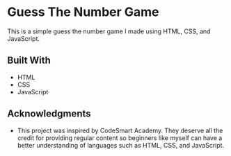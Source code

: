 # Guess The Number Game

This is a simple guess the number game I made using HTML, CSS, and JavaScript.

## Built With

* HTML
* CSS
* JavaScript

## Acknowledgments

* This project was inspired by CodeSmart Academy. They deserve all the credit for providing regular content so beginners like myself
can have a better understanding of languages such as HTML, CSS, and JavaScript.
